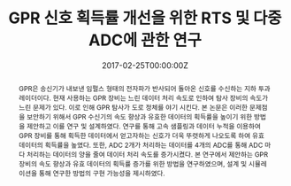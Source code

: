 ---
title: "GPR 신호 획득률 개선을 위한 RTS 및 다중 ADC에 관한 연구"
authors:
- admin
date: "2017-02-25T00:00:00Z"
doi: ""

# Schedule page publish date (NOT publication's date).
publishDate: "2017-01-27T00:00:00Z"

# Publication type.
# Legend: 0 = Uncategorized; 1 = Conference paper; 2 = Journal article;
# 3 = Preprint / Working Paper; 4 = Report; 5 = Book; 6 = Book section;
# 7 = Thesis; 8 = Patent
publication_types: ["7"]

# Publication name and optional abbreviated publication name.
publication: "한국산업기술대학교"
publication_short: ""

abstract: "GPR은 송신기가 내보낸 임펄스 형태의 전자파가 반사되어 돌아온 신호를 수신하는 지하 투과 레이더이다. 현재 사용하는 GPR 장비는 느린 데이터 처리 속도로 인하여 탐사 장비의 속도가 느린 문제가 있다. 이로 인해 GPR 탐사가 도로 정체를 야기 시킨다. 
본 논문은 이러한 문제점을 보안하기 위해서 GPR 수신기의 속도 향상과 유효한 데이터의 획득률을 높이기 위한 방법을 제안하고 이를 연구 및 설계하였다. 연구를 통해 고속 샘플링과 데이터 누적을 이용하여 GPR 장비를 통해 획득한 데이터에서 얻고자하는 신호가 더욱 뚜렷하게 나오도록 하여 유효 데이터의 획득률을 높였다. 또한, ADC 2개가 처리하는 데이터를 4개의 ADC를 통해 ADC 마다 처리하는 데이터의 양을 줄여 데이터 처리 속도를 증가시켰다.
본 연구에서 제안하는 GPR 장비의 속도 향상과 유효 데이터의 획득률 증가를 위한 방법을 연구하였으며, 설계 및 시뮬레이션을 통해 연구한 방법의 구현 가능성을 제시하였다."

# Summary. An optional shortened abstract.
#summary: Lorem ipsum dolor sit amet, consectetur adipiscing elit. Duis posuere tellus ac convallis placerat. Proin tincidunt magna sed ex sollicitudin condimentum.

tags:
- GPR
- RTS
- RF 신호 처리
- 다중 ADC
- Altera Cyclone
- FPGA
- 임베디드 SoC
featured: true

# links:
# - name: ""
#   url: ""
url_pdf: "files/graduation_thesis.pdf"
url_code: ''
url_dataset: ''
url_poster: ''
url_project: ''
url_slides: ''
url_source: ''
url_video: ''

# Featured image
# To use, add an image named `featured.jpg/png` to your page's folder. 
image:
  caption: 'Image credit: [**Unsplash**](https://unsplash.com/photos/jdD8gXaTZsc)'
  focal_point: ""
  preview_only: false

# Associated Projects (optional).
#   Associate this publication with one or more of your projects.
#   Simply enter your project's folder or file name without extension.
#   E.g. `internal-project` references `content/project/internal-project/index.md`.
#   Otherwise, set `projects: []`.
projects:
- graduation_work

# Slides (optional).
#   Associate this publication with Markdown slides.
#   Simply enter your slide deck's filename without extension.
#   E.g. `slides: "example"` references `content/slides/example/index.md`.
#   Otherwise, set `slides: ""`.
slides: ""
---